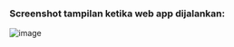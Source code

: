 ### Screenshot tampilan ketika web app dijalankan:
![image](https://github.com/zargiteddy/Aplikasi-Penerjemah-Gradio/assets/72479466/c88e6b48-64ca-485d-b6c0-7824a5ab9d3f)
